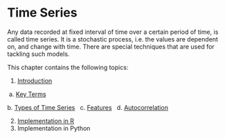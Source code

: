 # Time Series

Any data recorded at fixed interval of time over a certain period of time, is called time series. It is a stochastic process, i.e. the values are dependent on, and change with time. There are special techniques that are used for tackling such models.

This chapter contains the following topics:

1. [Introduction](./01-Introduction.md)

  a. [Key Terms](./01-Introduction.md#key-terms)
  
  b. [Types of Time Series](./01-Introduction.md#types-of-time-series)
  
  c. [Features](./01-Introduction.md#features-of-time-series)
  
  d. [Autocorrelation](./01-Introduction.md#autocorrelation)

2. [Implementation in R](./01-TimeSeriesInR.md)
3. Implementation in Python
